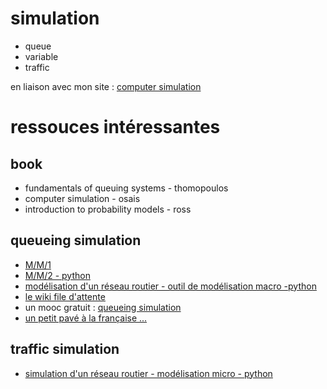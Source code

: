 # simulation

* queue
* variable
* traffic

en liaison avec mon site : [computer simulation](https://xn--petitfut-i1a.com/computer-simulation/)

# ressouces intéressantes

## book
* fundamentals of queuing systems - thomopoulos
* computer simulation - osais
* introduction to probability models - ross

## queueing simulation
* [M/M/1](https://github.com/Math13Net/simulation/blob/main/Simulation_01.pdf)
* [M/M/2 - python](https://towardsdatascience.com/simulating-a-queuing-system-in-python-8a7d1151d485)
* [modélisation d'un réseau routier - outil de modélisation macro -python](https://pypi.org/project/queueing-tool/)
* [le wiki file d'attente](https://fr.wikipedia.org/wiki/Th%C3%A9orie_des_files_d%27attente)
* un mooc gratuit : [queueing simulation](https://learning.edx.org/course/course-v1:IMTx+CS101+3T2018/block-v1:IMTx+CS101+3T2018+type@sequential+block@cc8d350227604fccb789a46558e8d1c7/block-v1:IMTx+CS101+3T2018+type@vertical+block@d555e03285d14344ba12296baaeabf25)
* [un petit pavé à la française ...](http://math.univ-lyon1.fr/~alachal/serveurOT/files_attente.pdf)


## traffic simulation
* [simulation d'un réseau routier - modélisation micro - python](https://towardsdatascience.com/simulating-traffic-flow-in-python-ee1eab4dd20f)
